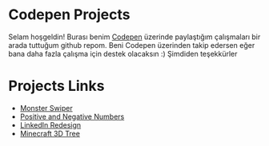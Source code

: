 # Codepen Projects

Selam hoşgeldin! Burası benim [Codepen](https://codepen.io/abdullahturkmen) üzerinde paylaştığım çalışmaları bir arada tuttuğum github repom. Beni Codepen üzerinden takip edersen eğer bana daha fazla çalışma için destek olacaksın :) Şimdiden teşekkürler

# Projects Links

- [Monster Swiper](https://abdullahturkmen.github.io/codepen-projects/monster-swiper/)
- [Positive and Negative Numbers](https://abdullahturkmen.github.io/codepen-projects/positive-negative/)
- [LinkedIn Redesign](https://abdullahturkmen.github.io/codepen-projects/linkedin-redesign/)
- [Minecraft 3D Tree](https://abdullahturkmen.github.io/codepen-projects/minecraft-3D-tree/)





